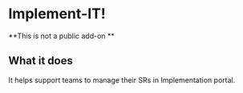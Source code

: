 # Implement-IT!

**This is not a public add-on **

## What it does

It helps support teams to manage their SRs in Implementation portal.
